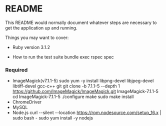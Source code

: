 # README

This README would normally document whatever steps are necessary to get the
application up and running.

Things you may want to cover:

* Ruby version 3.1.2

* How to run the test suite
bundle exec rspec spec

### Required
* ImageMagick(v7.1.1-5)
sudo yum -y install libpng-devel libjpeg-devel libtiff-devel gcc-c++ git
git clone -b 7.1.1-5 --depth 1 https://github.com/ImageMagick/ImageMagick.git ImageMagick-7.1.1-5
cd ImageMagick-7.1.1-5
./configure
make
sudo make install
* ChromeDriver
* MySQL
* Node.js
curl --silent --location https://rpm.nodesource.com/setup_16.x | sudo bash -
sudo yum install -y nodejs
